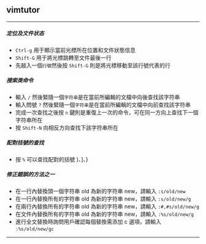 ## vimtutor




-----

##### 定位及文件状态

- `Ctrl-g` 用于顯示當前光標所在位置和文件狀態信息
- `Shift-G` 用于將光標跳轉至文件最後一行
- 先敲入一個`行號`然後按 `Shift-G` 則是將光標移動至該行號代表的行


##### 搜索类命令

- 輸入 `/` 然後緊隨一個`字符串`是在當前所編輯的文檔中向後查找該字符串
- 輸入問號 `?` 然後緊隨一個`字符串`是在當前所編輯的文檔中向前查找該字符串
- 完成一次查找之後按 `n` 鍵則是重復上一次的命令，可在同一方向上查找下一個字符串所在
- 按 `Shift-N` 向相反方向查找下該字符串所在

##### 配對括號的查找

- 按 `%` 可以查找配對的括號 )、]、}

#####  修正錯誤的方法之一

- 在一行內替換頭一個字符串 old 為新的字符串 new，請輸入  `:s/old/new`
- 在一行內替換所有的字符串 old 為新的字符串 new，請輸入  `:s/old/new/g`
- 在兩行內替換所有的字符串 old 為新的字符串 new，請輸入  `:#,#s/old/new/g`
- 在文件內替換所有的字符串 old 為新的字符串 new，請輸入  `:%s/old/new/g`
- 進行全文替換時詢問用戶確認每個替換需添加 c 選項，請輸入 `:%s/old/new/gc`

-----





